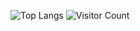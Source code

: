 ![Top Langs](https://github-readme-stats.vercel.app/api/top-langs/?username=MertSEC&layout=compact&theme=tokyonight)
![Visitor Count](https://profile-counter.glitch.me/all-smile/count.svg)
